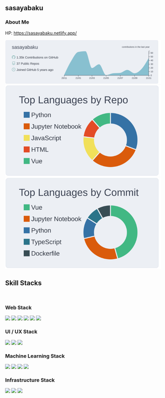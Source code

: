 ## sasayabaku
### About Me

HP: https://sasayabaku.netlify.app/


<!--
**sasayabaku/sasayabaku** is a ✨ _special_ ✨ repository because its `README.md` (this file) appears on your GitHub profile.

Here are some ideas to get you started:

- 🔭 I’m currently working on ...
- 🌱 I’m currently learning ...
- 👯 I’m looking to collaborate on ...
- 🤔 I’m looking for help with ...
- 💬 Ask me about ...
- 📫 How to reach me: ...
- 😄 Pronouns: ...
- ⚡ Fun fact: ...
-->

[![](https://raw.githubusercontent.com/sasayabaku/sasayabaku/main/profile-summary-card-output/nord_bright/0-profile-details.svg)](https://github.com/vn7n24fzkq/github-profile-summary-cards)
[![](https://raw.githubusercontent.com/sasayabaku/sasayabaku/main/profile-summary-card-output/nord_bright/1-repos-per-language.svg)](https://github.com/vn7n24fzkq/github-profile-summary-cards)
[![](https://raw.githubusercontent.com/sasayabaku/sasayabaku/main/profile-summary-card-output/nord_bright/2-most-commit-language.svg)](https://github.com/vn7n24fzkq/github-profile-summary-cards)

## Skill Stacks

<br />

### Web Stack
<img src="https://img.shields.io/badge/react--blue?style=for-the-badge&logo=React" />
<img src="https://img.shields.io/badge/nextJS--blue?style=for-the-badge&logo=Next.js" />
<img src="https://img.shields.io/badge/Vue--4fc08d?style=for-the-badge&logo=Vue.js" />
<img src="https://img.shields.io/badge/nuxtJS--00dc82?style=for-the-badge&logo=Nuxt.js" />
<img src="https://img.shields.io/badge/html--e34f26?style=for-the-badge&logo=HTML5" />
<img src="https://img.shields.io/badge/css--1572b6?style=for-the-badge&logo=CSS3" />

<br />

### UI / UX Stack
<img src="https://img.shields.io/badge/Adobe XD--ff61f6?style=for-the-badge&logo=AdobeXD" />
<img src="https://img.shields.io/badge/figma--f24e1e?style=for-the-badge&logo=Figma" />
<img src="https://img.shields.io/badge/miro--050038?style=for-the-badge&logo=Miro" />

<br />

### Machine Learning Stack
<img src="https://img.shields.io/badge/Tensorflow--ff6f00?style=for-the-badge&logo=Tensorflow" />
<img src="https://img.shields.io/badge/Keras--d00000?style=for-the-badge&logo=Keras" />
<img src="https://img.shields.io/badge/Pytorch--ee4c2c?style=for-the-badge&logo=PyTorch" />
<img src="https://img.shields.io/badge/Lightning--792ee5?style=for-the-badge&logo=PyTorchLightning" />

<br />

### Infrastructure Stack
<img src="https://img.shields.io/badge/docker--2496ed?style=for-the-badge&logo=Docker" />
<img src="https://img.shields.io/badge/nginx--009639?style=for-the-badge&logo=NGINX" />
<img src="https://img.shields.io/badge/GCP--4285f4?style=for-the-badge&logo=GoogleCloud" />